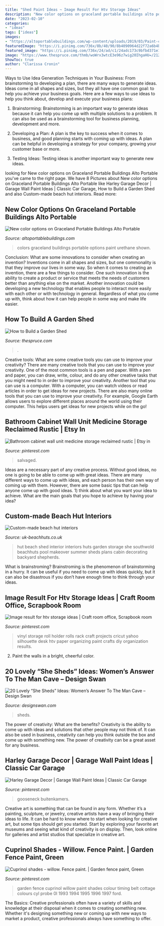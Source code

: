 ```yaml
---
title: "Shed Paint Ideas ~ Image Result For Htv Storage Ideas"
description: "New color options on graceland portable buildings alto portable"
date: "2023-02-10"
categories:
- "ideas"
tags: ["ideas"]
images:
- "https://altoportablebuildings.com/wp-content/uploads/2019/03/Paint-colors.jpg"
featuredImage: "https://i.pinimg.com/736x/8b/40/90/8b4090964d22f72a6b4b763c55ff0cb0.jpg"
featured_image: "https://i.pinimg.com/736x/24/ad/c1/24adc173c9bfbd371e130a8caad8dec6.jpg"
image: "https://www.thespruce.com/thmb/woWrx3wtcE3e96z7wig20IhgaHU=/2121x1414/filters:fill(auto,1)/GardenShed-2523cdc6ae0d4dee8da5ade0e2457331.jpg"
ShowToc: true
author: "Clarissa Cronin"
---
```



Ways to Use Idea Generation Techniques in Your Business: From brainstorming to developing a plan, there are many ways to generate ideas.
Ideas come in all shapes and sizes, but they all have one common goal: to help you achieve your business goals. Here are a few ways to use ideas to help you think about, develop and execute your business plans:
1. Brainstorming: Brainstorming is an important way to generate ideas because it can help you come up with multiple solutions to a problem. It can also be used as a brainstorming tool for business planning, development and more.

2. Developing a Plan: A plan is the key to success when it comes to business, and good planning starts with coming up with ideas. A plan can be helpful in developing a strategy for your company, growing your customer base or more.

3. Testing Ideas: Testing ideas is another important way to generate new ideas.

	

		
looking for New color options on Graceland Portable Buildings Alto Portable you've came to the right page. We have 8 Pictures about New color options on Graceland Portable Buildings Alto Portable like Harley Garage Decor | Garage Wall Paint Ideas | Classic Car Garage, How to Build a Garden Shed and also Custom-made beach hut interiors. Read more:
		
    
## New Color Options On Graceland Portable Buildings Alto Portable

<img loading=lazy src="https://altoportablebuildings.com/wp-content/uploads/2019/03/Paint-colors.jpg" onerror="this.onerror=null;this.src='https://tse2.mm.bing.net/th?id=OIP.mhUlm1fPA34yC6FZf0OA3gHaJl&amp;pid=15.1';" alt="New color options on Graceland Portable Buildings Alto Portable">

_Source: altoportablebuildings.com_

>colors graceland buildings portable options paint urethane shown. 

	

Conclusion: What are some innovations to consider when creating an invention?
Inventions come in all shapes and sizes, but one commonality is that they improve our lives in some way. So when it comes to creating an invention, there are a few things to consider. One such innovation is the ability to create a product or service that meets the needs of customers better than anything else on the market. Another innovation could be developing a new technology that enables people to interact more easily with each other or with technology in general. Regardless of what you come up with, think about how it can help people in some way and make life easier.

    
## How To Build A Garden Shed

<img loading=lazy src="https://www.thespruce.com/thmb/woWrx3wtcE3e96z7wig20IhgaHU=/2121x1414/filters:fill(auto,1)/GardenShed-2523cdc6ae0d4dee8da5ade0e2457331.jpg" onerror="this.onerror=null;this.src='https://tse2.mm.bing.net/th?id=OIP.1FjIRm2P19_O6jXM8e7yiwHaE8&amp;pid=15.1';" alt="How to Build a Garden Shed">

_Source: thespruce.com_

>. 

	

Creative tools: What are some creative tools you can use to improve your creativity?
There are many creative tools that you can use to improve your creativity. One of the most common tools is a pen and paper. With a pen and paper, you can draw, write, colour, and do any other creative tasks that you might need to in order to improve your creativity. Another tool that you can use is a computer. With a computer, you can watch videos or read articles in order to get ideas for new projects. There are also many online tools that you can use to improve your creativity. For example, Google Earth allows users to explore different places around the world using their computer. This helps users get ideas for new projects while on the go!

    
## Bathroom Cabinet Wall Unit Medicine Storage Reclaimed Rustic | Etsy In

<img loading=lazy src="https://i.pinimg.com/736x/8b/40/90/8b4090964d22f72a6b4b763c55ff0cb0.jpg" onerror="this.onerror=null;this.src='https://tse4.mm.bing.net/th?id=OIP.FOUTHTK7XnkhZePPhunmJAHaI_&amp;pid=15.1';" alt="Bathroom cabinet wall unit medicine storage reclaimed rustic | Etsy in">

_Source: pinterest.com_

>salvaged. 

	

Ideas are a necessary part of any creative process. Without good ideas, no one is going to be able to come up with great ideas. There are many different ways to come up with ideas, and each person has their own way of coming up with them. However, there are some basic tips that can help anyone come up with good ideas. 1) think about what you want your idea to achieve. What are the main goals that you hope to achieve by having your idea?

    
## Custom-made Beach Hut Interiors

<img loading=lazy src="http://www.uk-beachhuts.co.uk/wp-content/uploads/2015/03/southwold-interior.jpg" onerror="this.onerror=null;this.src='https://tse1.mm.bing.net/th?id=OIP.OffI894PvCZM_DH3s2n_VQHaJ4&amp;pid=15.1';" alt="Custom-made beach hut interiors">

_Source: uk-beachhuts.co.uk_

>hut beach shed interior interiors huts garden storage she southwold beachhuts pool makeover summer sheds plans cabin decorating backyard shepherds. 

	

What is brainstroming? Brainstroming is the phenomenon of brainstorming in a hurry. It can be useful if you need to come up with ideas quickly, but it can also be disastrous if you don’t have enough time to think through your ideas.

    
## Image Result For Htv Storage Ideas | Craft Room Office, Scrapbook Room

<img loading=lazy src="https://i.pinimg.com/736x/2f/e4/33/2fe43335b216a4ae58586f0a76759df7.jpg" onerror="this.onerror=null;this.src='https://tse1.mm.bing.net/th?id=OIP.T3oSGJxkjkT1v40gtI72UAHaJ3&amp;pid=15.1';" alt="Image result for htv storage ideas | Craft room office, Scrapbook room">

_Source: pinterest.com_

>vinyl storage roll holder rolls rack craft projects cricut yahoo silhouette desk htv paper organizing paint crafts diy organization results. 

	

2. Paint the walls in a bright, cheerful color.

    
## 20 Lovely “She Sheds” Ideas: Women’s Answer To The Man Cave – Design Swan

<img loading=lazy src="https://img.designswan.com/2016/05/sheshed/11.jpg" onerror="this.onerror=null;this.src='https://tse1.mm.bing.net/th?id=OIP.lQXmbEXeE1ga-YRjibRl7gHaJ_&amp;pid=15.1';" alt="20 Lovely “She Sheds” Ideas: Women’s Answer To The Man Cave – Design Swan">

_Source: designswan.com_

>sheds. 

	

The power of creativity: What are the benefits?
Creativity is the ability to come up with ideas and solutions that other people may not think of. It can also be used in business, creativity can help you think outside the box and come up with something new. The power of creativity can be a great asset for any business.

    
## Harley Garage Decor | Garage Wall Paint Ideas | Classic Car Garage

<img loading=lazy src="https://i.pinimg.com/736x/24/ad/c1/24adc173c9bfbd371e130a8caad8dec6.jpg" onerror="this.onerror=null;this.src='https://tse3.mm.bing.net/th?id=OIP.YHKQTyOxkFnm_xhlbDLA-wHaFf&amp;pid=15.1';" alt="Harley Garage Decor | Garage Wall Paint Ideas | Classic Car Garage">

_Source: pinterest.com_

>gooseneck buitenkamers. 

	

Creative art is something that can be found in any form. Whether it’s a painting, sculpture, or jewelry, creative artists have a way of bringing their ideas to life. It can be hard to know where to start when looking for creative art, but some tips should get you started. Start by exploring your favorite art museums and seeing what kind of creativity is on display. Then, look online for galleries and artist studios that specialize in creative art.

    
## Cuprinol Shades - Willow. Fence Paint. | Garden Fence Paint, Green

<img loading=lazy src="https://i.pinimg.com/736x/0f/86/04/0f8604022ed9c3300e365dd0e639a545--garden-bar-cottage-garden.jpg" onerror="this.onerror=null;this.src='https://tse4.mm.bing.net/th?id=OIP.FTmeVD4_sCAk_LZQB0mt5QHaJ3&amp;pid=15.1';" alt="Cuprinol shades - willow. Fence paint. | Garden fence paint, Green">

_Source: pinterest.com_

>garden fence cuprinol willow paint shades colour timing belt cottage colours cyl probe 0l 1993 1994 1995 1996 1997 ford. 

	

The Basics:
Creative professionals often have a variety of skills and knowledge at their disposal when it comes to creating something new. Whether it's designing something new or coming up with new ways to market a product, creative professionals always have something to offer.

